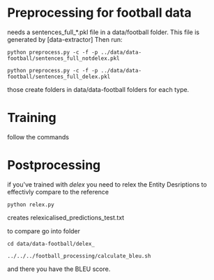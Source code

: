 # Preprocessing for football data

needs a sentences_full_*.pkl file in a data/football folder. This file is generated by [data-extractor]
Then run:
	
	python preprocess.py -c -f -p ../data/data-football/sentences_full_notdelex.pkl

	python preprocess.py -c -f -p ../data/data-football/sentences_full_delex.pkl

those create folders in data/data-football folders for each type.


# Training

follow the commands


# Postprocessing
if you've trained with *delex* you need to relex the Entity Desriptions to effectivly compare to the reference

	python relex.py 

creates relexicalised_predictions_test.txt

to compare go into folder

	cd data/data-football/delex_

	../../../football_processing/calculate_bleu.sh

and there you have the BLEU score.


